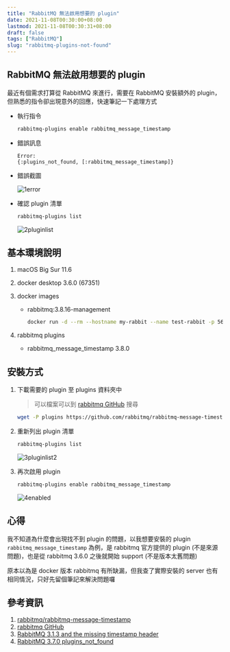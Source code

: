```yaml
---
title: "RabbitMQ 無法啟用想要的 plugin"
date: 2021-11-08T00:30:00+08:00
lastmod: 2021-11-08T00:30:31+08:00
draft: false
tags: ["RabbitMQ"]
slug: "rabbitmq-plugins-not-found"
---
```


## RabbitMQ 無法啟用想要的 plugin

最近有個需求打算從 RabbitMQ 來進行，需要在 RabbitMQ 安裝額外的 plugin，但熟悉的指令卻出現意外的回應，快速筆記一下處理方式

- 執行指令

    ```bash
    rabbitmq-plugins enable rabbitmq_message_timestamp
    ```

- 錯誤訊息

    ```log
    Error:
    {:plugins_not_found, [:rabbitmq_message_timestamp]}
    ```

- 錯誤截圖

    ![1error](https://user-images.githubusercontent.com/3851540/140702108-a57bf547-baac-4a48-b395-78e1c93ee525.png)

- 確認 plugin 清單

    ```bash
    rabbitmq-plugins list
    ```

    ![2pluginlist](https://user-images.githubusercontent.com/3851540/140702114-d9b948ed-c076-45af-9da2-b35caac10d53.png)

## 基本環境說明

1. macOS Big Sur 11.6
2. docker desktop 3.6.0 (67351)
3. docker images

    - rabbitmq:3.8.16-management

        ```bash
        docker run -d --rm --hostname my-rabbit --name test-rabbit -p 5672:5672 -p 15672:15672  -e RABBITMQ_DEFAULT_USER=admin -e RABBITMQ_DEFAULT_PASS=pass.123 rabbitmq:3.8-management
        ```

4. rabbitmq plugins

    - rabbitmq_message_timestamp 3.8.0

## 安裝方式

1. 下載需要的 plugin 至 plugins 資料夾中

    > 可以檔案可以到 [rabbitmq GitHub](https://github.com/rabbitmq/rabbitmq-message-timestamp/releases) 搜尋

    ```bash
    wget -P plugins https://github.com/rabbitmq/rabbitmq-message-timestamp/releases/download/v3.8.0/rabbitmq_message_timestamp-3.8.0.ez
    ```

2. 重新列出 plugin 清單

    ```bash
    rabbitmq-plugins list
    ```

    ![3pluginlist2](https://user-images.githubusercontent.com/3851540/140702117-55f32a2a-7e85-49b4-a940-907f09252491.png)

3. 再次啟用 plugin

    ```bash
    rabbitmq-plugins enable rabbitmq_message_timestamp
    ```

    ![4enabled](https://user-images.githubusercontent.com/3851540/140702119-0e06935a-d4c5-45a8-a282-c23f6ffc0cd1.png)

## 心得

我不知道為什麼會出現找不到 plugin 的問題，以我想要安裝的 plugin `rabbitmq_message_timestamp` 為例，是 rabbitmq 官方提供的 plugin (不是來源問題)，也是從 rabbitmq 3.6.0 之後就開始 support (不是版本太舊問題)

原本以為是 docker 版本 rabbitmq 有所缺漏，但我查了實際安裝的 server 也有相同情況，只好先留個筆記來解決問題囉

## 參考資訊

1. [rabbitmq/rabbitmq-message-timestamp](https://github.com/rabbitmq/rabbitmq-message-timestamp)
2. [rabbitmq GitHub](https://github.com/rabbitmq/rabbitmq-message-timestamp/releases)
3. [RabbitMQ 3.1.3 and the missing timestamp header](https://stackoverflow.com/a/33640262)
4. [RabbitMQ 3.7.0 plugins_not_found](https://github.com/rabbitmq/rabbitmq-delayed-message-exchange/issues/104#issuecomment-373319933)
